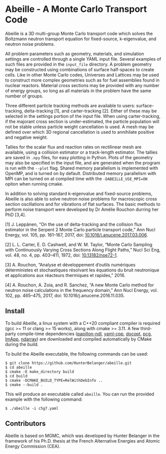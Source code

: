 # Abeille - A Monte Carlo Transport Code

Abeille is a 3D multi-group Monte Carlo transport code which solves the Boltzmann
neutron transport equation for fixed-source, k-eigenvalue, and neutron noise
problems. 

All problem parameters such as geometry, materials, and simulation settings are
controlled through a single YAML input file. Several examples of such files are
provided in the `input_file` directory. A problem geometry may be constructed
using combinations of surface half-spaces to create cells. Like in other Monte
Carlo codes, Universes and Lattices may be used to construct more complex
geometries such as for fuel assemblies found in nuclear reactors. Material
cross sections may be provided with any number of energy groups, so long as all
materials in the problem have the same number of groups.

Three different particle tracking methods are available to users:
surface-tracking, delta-tracking [1], and carter-tracking [2]. Either of these
may be selected in the settings portion of the input file.  When using
carter-tracking, if the majorant cross section is under-estimated, the particle
population will not be stable unless particle weight cancellation is used. A
mesh may be defined over which 3D regional cancellation is used to annihilate
positive and negative weight.

Tallies for the scalar flux and reaction rates on rectilinear mesh are
available, using a collision estimator or a track-length estimator. The tallies
are saved in `.npy` files, for easy plotting in Python. Plots of the geometry
may also be specified in the input file, and are generated when the program is
run with the `--plot` flag. Shared memory parallelism is implemented with
OpenMP, and is turned on by default. Distributed memory parallelism with MPI
can be turned on at compiled time with the `-DABEILLE_USE_MPI=ON` opiton
when running cmake.

In addition to solving standard k-eigenvalue and fixed-source problems, Abeille
is also able to solve neutron noise problems for macroscopic cross section
oscillations and for vibrations of flat surfaces. The basic methods to perform
noise transport were developed by Dr Amélie Rouchon durring her PhD [3,4].

[1] J. Leppänen, “On the use of delta-tracking and the collision flux estimator
in the Serpent 2 Monte Carlo particle transport code,” Ann Nucl Energy, vol.
105, pp. 161–167, 2017, doi:
[10.1016/j.anucene.2017.03.006](https://dx.doi.org/10.1016/j.anucene.2017.03.006).

[2] L. L. Carter, E. D. Cashwell, and W. M. Taylor, “Monte Carlo Sampling with
Continuously Varying Cross Sections Along Flight Paths,” Nucl Sci Eng, vol. 48,
no. 4, pp. 403–411, 1972, doi:
[10.13182/nse72-1](https://dx.doi.org/10.13182/nse72-1). 

[3] A. Rouchon, “Analyse et développement d’outils numériques déterministes et
stochastiques résolvant les équations du bruit neutronique et applications aux
réacteurs thermiques et rapides,” 2016.

[4] A. Rouchon, A. Zoia, and R. Sanchez, “A new Monte Carlo method for neutron
noise calculations in the frequency domain,” Ann Nucl Energy, vol. 102,
pp. 465–475, 2017, doi: 10.1016/j.anucene.2016.11.035. 

## Install
To build Abeille, a linux system with a C++20 compliant compiler is required
(gcc >= 11 or clang >= 15 works), along with cmake >= 3.11. A few third-party
compile-time dependencies ([papillon-ndl](https://github.com/HunterBelanger/papillon-ndl),
[yaml-cpp](https://github.com/jbeder/yaml-cpp),
[docopt](http://docopt.org/), [pcg](https://www.pcg-random.org),
[ImApp](https://github.com/HunterBelanger/ImApp),
[ndarray](https://github.com/HunterBelanger/ndarray)) are downloaded
and compiled automatically by CMake during the build.

To build the Abeille executable, the following commands can be used:
```
$ git clone https://github.com/HunterBelanger/abeille.git
$ cd abeille
$ cmake -E make_directory build
$ cd build
$ cmake -DCMAKE_BUILD_TYPE=RelWithDebInfo ..
$ cmake --build .
```
This will produce an executable called `abeille`. You can run the provided example
with the following command:
```
$ ./abeille -i c5g7.yaml
```

## Contributors
Abeille is based on MGMC, which was developed by Hunter Belanger in the
framework of his Ph.D. thesis at the French Alternative Energies and
Atomic Energy Commission (CEA).
